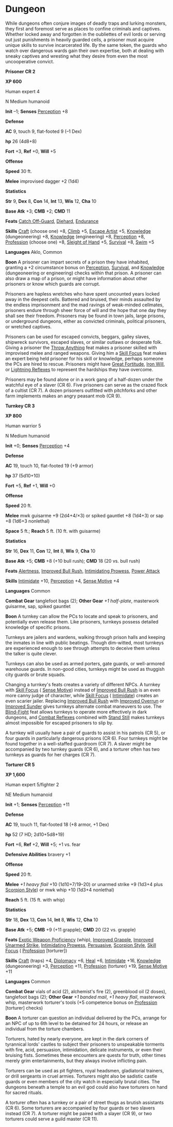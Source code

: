 # Dungeon

While dungeons often conjure images of deadly traps and lurking monsters, they first and foremost serve as places to confine criminals and captives. Whether locked away and forgotten in the oubliettes of evil lords or serving out just punishments in heavily guarded cells, a prisoner must acquire unique skills to survive incarcerated life. By the same token, the guards who watch over dangerous wards gain their own expertise, both at dealing with sneaky captives and wresting what they desire from even the most uncooperative convict.

**Prisoner CR 2**

**XP 600**

Human expert 4

N Medium humanoid

**Init** –1; **Senses** [Perception](../../skills/perception.html#_perception) +8

**Defense**

**AC** 9, touch 9, flat-footed 9 (–1 Dex)

**hp** 26 (4d8+8)

**Fort** +3, **Ref** +0, **Will** +5

**Offense**

**Speed** 30 ft.

**Melee** improvised dagger +2 (1d4)

**Statistics**

**Str** 9, **Dex** 8, **Con** 14, **Int** 13, **Wis** 12, **Cha** 10

**Base Atk** +3; **CMB** +2; **CMD** 11

**Feats** [Catch Off-Guard](../../feats.html#_catch-off-guard), [Diehard](../../feats.html#_diehard), [Endurance](../../feats.html#_endurance)

**Skills** [Craft](../../skills/craft.html#_craft) (choose one) +8, [Climb](../../skills/climb.html#_climb) +5, [Escape Artist](../../skills/escapeArtist.html#_escape-artist) +5, [Knowledge](../../skills/knowledge.html#_knowledge) (dungeoneering) +8, [Knowledge](../../skills/knowledge.html#_knowledge) (engineering) +8, [Perception](../../skills/perception.html#_perception) +8, [Profession](../../skills/profession.html#_profession) (choose one) +8, [Sleight of Hand](../../skills/sleightOfHand.html#_sleight-of-hand) +5, [Survival](../../skills/survival.html#_survival) +8, [Swim](../../skills/swim.html#_swim) +5

**Languages** Aklo, Common

**Boon** A prisoner can impart secrets of a prison they have inhabited, granting a +2 circumstance bonus on [Perception](../../skills/perception.html#_perception), [Survival](../../skills/survival.html#_survival), and [Knowledge](../../skills/knowledge.html#_knowledge) (dungeoneering or engineering) checks within that prison. A prisoner can also draw a map of a prison, or might have information about other prisoners or know which guards are corrupt.

Prisoners are hapless wretches who have spent uncounted years locked away in the deepest cells. Battered and bruised, their minds assaulted by the endless imprisonment and the mad ravings of weak-minded cellmates, prisoners endure through sheer force of will and the hope that one day they shall see their freedom. Prisoners may be found in town jails, large prisons, or underground dungeons, either as convicted criminals, political prisoners, or wretched captives.

Prisoners can be used for escaped convicts, beggars, galley slaves, shipwreck survivors, escaped slaves, or similar outlaws or desperate folk. Giving a prisoner the [Throw Anything](../../feats.html#_throw-anything) feat makes a prisoner skilled with improvised melee and ranged weapons. Giving him a [Skill Focus](../../feats.html#_skill-focus) feat makes an expert being held prisoner for his skill or knowledge, perhaps someone the PCs are hired to rescue. Prisoners might have [Great Fortitude](../../feats.html#_great-fortitude), [Iron Will](../../feats.html#_iron-will), or [Lightning Reflexes](../../feats.html#_lightning-reflexes) to represent the hardships they have overcome.

Prisoners may be found alone or in a work gang of a half-dozen under the watchful eye of a slaver (CR 6). Five prisoners can serve as the crazed flock of a cultist (CR 7). A dozen prisoners outfitted with pitchforks and other farm implements makes an angry peasant mob (CR 9).

**Turnkey CR 3**

**XP 800**

Human warrior 5

N Medium humanoid

**Init** +0; **Senses** [Perception](../../skills/perception.html#_perception) +4

**Defense**

**AC** 19, touch 10, flat-footed 19 (+9 armor)

**hp** 37 (5d10+10)

**Fort** +5, **Ref** +1, **Will** +0

**Offense**

**Speed** 20 ft.

**Melee** mwk guisarme +9 (2d4+4/×3) or spiked gauntlet +8 (1d4+3) or sap +8 (1d6+3 nonlethal)

**Space** 5 ft.; **Reach** 5 ft. (10 ft. with guisarme)

**Statistics**

**Str** 16, **Dex** 11, **Con** 12, **Int** 8, **Wis** 9, **Cha** 10

**Base Atk** +5; **CMB** +8 (+10 bull rush); **CMD** 18 (20 vs. bull rush)

**Feats** [Alertness](../../feats.html#_alertness), [Improved Bull Rush](../../feats.html#_improved-bull-rush), [Intimidating Prowess](../../feats.html#_intimidating-prowess), [Power Attack](../../feats.html#_power-attack)

**Skills** [Intimidate](../../skills/intimidate.html#_intimidate) +10, [Perception](../../skills/perception.html#_perception) +4, [Sense Motive](../../skills/senseMotive.html#_sense-motive) +4

**Languages** Common

**Combat Gear** tanglefoot bags (2); **Other Gear** _+1 half-plate_, masterwork guisarme, sap, spiked gauntlet

**Boon** A turnkey can allow the PCs to locate and speak to prisoners, and potentially even release them. Like prisoners, turnkeys possess detailed knowledge of specific prisons.

Turnkeys are jailers and wardens, walking through prison halls and keeping the inmates in line with public beatings. Though dim-witted, most turnkeys are experienced enough to see through attempts to deceive them unless the talker is quite clever.

Turnkeys can also be used as armed porters, gate guards, or well-armored warehouse guards. In non-good cities, turnkeys might be used as thuggish city guards or brute squads.

Changing a turnkey's feats creates a variety of different NPCs. A turnkey with [Skill Focus](../../feats.html#_skill-focus) ( [Sense Motive](../../skills/senseMotive.html#_sense-motive)) instead of [Improved Bull Rush](../../feats.html#_improved-bull-rush) is an even more canny judge of character, while [Skill Focus](../../feats.html#_skill-focus) ( [Intimidate](../../skills/intimidate.html#_intimidate)) creates an even scarier jailer. Replacing [Improved Bull Rush](../../feats.html#_improved-bull-rush) with [Improved Overrun](../../feats.html#_improved-overrun) or [Improved Sunder](../../feats.html#_improved-sunder) gives turnkeys alternate combat maneuvers to use. The [Blind-Fight](../../feats.html#_blind-fight) feat allows turnkeys to operate more effectively in dark dungeons, and [Combat Reflexes](../../feats.html#_combat-reflexes) combined with [Stand Still](../../feats.html#_stand-still) makes turnkeys almost impossible for escaped prisoners to slip by.

A turnkey will usually have a pair of guards to assist in his patrols (CR 5), or four guards in particularly dangerous prisons (CR 6). Four turnkeys might be found together in a well-staffed guardroom (CR 7). A slaver might be accompanied by two turnkey guards (CR 6), and a torturer often has two turnkeys as guards for her charges (CR 7).

**Torturer CR 5**

**XP 1,600**

Human expert 5/fighter 2

NE Medium humanoid

**Init** +1; **Senses** [Perception](../../skills/perception.html#_perception) +11

**Defense**

**AC** 19, touch 11, flat-footed 18 (+8 armor, +1 Dex)

**hp** 52 (7 HD; 2d10+5d8+19)

**Fort** +6, **Ref** +2, **Will** +5; +1 vs. fear

**Defensive Abilities** bravery +1

**Offense**

**Speed** 20 ft.

**Melee** _+1 heavy flail_ +10 (1d10+7/19–20) or unarmed strike +9 (1d3+4 plus [Scorpion Style](../../feats.html#_scorpion-style)) or mwk whip +10 (1d3+4 nonlethal)

**Reach** 5 ft. (15 ft. with whip)

**Statistics**

**Str** 18, **Dex** 13, **Con** 14, **Int** 8, **Wis** 12, **Cha** 10

**Base Atk** +5; **CMB** +9 (+11 grapple); **CMD** 20 (22 vs. grapple)

**Feats** [Exotic Weapon Proficiency](../../feats.html#_exotic-weapon-proficiency) (whip), [Improved Grapple](../../feats.html#_improved-grapple), [Improved Unarmed Strike](../../feats.html#_improved-unarmed-strike), [Intimidating Prowess](../../feats.html#_intimidating-prowess), [Persuasive](../../feats.html#_persuasive), [Scorpion Style](../../feats.html#_scorpion-style), [Skill Focus](../../feats.html#_skill-focus) ( [Profession](../../skills/profession.html#_profession) [torturer])

**Skills** [Craft](../../skills/craft.html#_craft) (traps) +4, [Diplomacy](../../skills/diplomacy.html#_diplomacy) +6, [Heal](../../skills/heal.html#_heal) +6, [Intimidate](../../skills/intimidate.html#_intimidate) +16, [Knowledge](../../skills/knowledge.html#_knowledge) (dungeoneering) +3, [Perception](../../skills/perception.html#_perception) +11, [Profession](../../skills/profession.html#_profession) (torturer) +19, [Sense Motive](../../skills/senseMotive.html#_sense-motive) +11

**Languages** Common

**Combat Gear** vials of acid (2), alchemist's fire (2), greenblood oil (2 doses), tanglefoot bags (2); **Other Gear** _+1 banded mail_, _+1 heavy flail_, masterwork whip, masterwork torturer's tools (+5 competence bonus on [Profession](../../skills/profession.html#_profession) [torturer] checks)

**Boon** A torturer can question an individual delivered by the PCs, arrange for an NPC of up to 6th level to be detained for 24 hours, or release an individual from the torture chambers.

Torturers, hated by nearly everyone, are kept in the dark corners of tyrannical lords' castles to subject their prisoners to unspeakable torments with fire, acid, persuasion, intimidation, delicate instruments, or even their bruising fists. Sometimes these encounters are quests for truth, other times merely grim entertainments, but they always involve inflicting pain.

Torturers can be used as pit fighters, royal headsmen, gladiatorial trainers, or drill sergeants in cruel armies. Torturers might also be sadistic castle guards or even members of the city watch in especially brutal cities. The dungeons beneath a temple to an evil god could also have torturers on hand for sacred rituals.

A torturer often has a turnkey or a pair of street thugs as brutish assistants (CR 6). Some torturers are accompanied by four guards or two slavers instead (CR 7). A torturer might be paired with a slayer (CR 9), or two torturers could serve a guild master (CR 11).

